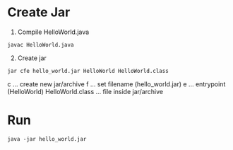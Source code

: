 # Create Jar
1. Compile HelloWorld.java
```
javac HelloWorld.java 
```

2. Create jar
```
jar cfe hello_world.jar HelloWorld HelloWorld.class
```
c ... create new jar/archive 
f ... set filename (hello_world.jar)
e ... entrypoint (HelloWorld)
HelloWorld.class ... file inside jar/archive

# Run
```
java -jar hello_world.jar 
```
